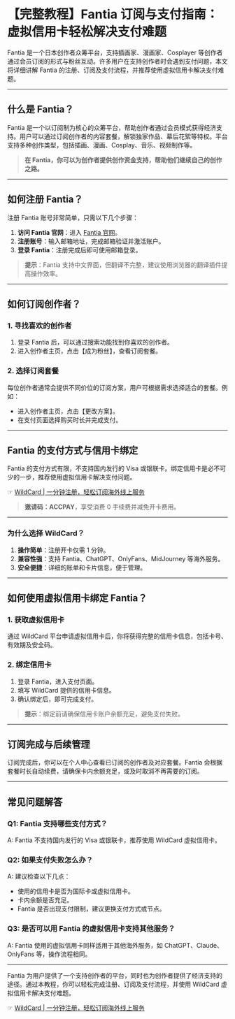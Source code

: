 # 【完整教程】Fantia 订阅与支付指南：虚拟信用卡轻松解决支付难题

Fantia 是一个日本创作者众筹平台，支持插画家、漫画家、Cosplayer 等创作者通过会员订阅的形式与粉丝互动。许多用户在支持创作者时会遇到支付问题，本文将详细讲解 Fantia 的注册、订阅及支付流程，并推荐使用虚拟信用卡解决支付难题。

---

## 什么是 Fantia？

Fantia 是一个以订阅制为核心的众筹平台，帮助创作者通过会员模式获得经济支持。用户可以通过订阅创作者的内容套餐，解锁独家作品、幕后花絮等特权。平台支持多种创作类型，包括插画、漫画、Cosplay、音乐、视频制作等。

> **在 Fantia，你可以为创作者提供创作资金支持，帮助他们继续自己的创作之路。**

---

## 如何注册 Fantia？

注册 Fantia 账号非常简单，只需以下几个步骤：

1. **访问 Fantia 官网**：进入 [Fantia 官网](https://fantia.jp/?locale=zh-cn)。  
2. **注册账号**：输入邮箱地址，完成邮箱验证并激活账户。  
3. **登录 Fantia**：注册完成后即可使用邮箱登录。

> **提示**：Fantia 支持中文界面，但翻译不完整，建议使用浏览器的翻译插件提高操作效率。

---

## 如何订阅创作者？

### 1. 寻找喜欢的创作者

1. 登录 Fantia 后，可以通过搜索功能找到你喜欢的创作者。  
2. 进入创作者主页，点击【成为粉丝】，查看订阅套餐。

### 2. 选择订阅套餐

每位创作者通常会提供不同价位的订阅方案，用户可根据需求选择适合的套餐。例如：

- 进入创作者主页，点击【更改方案】。  
- 在支付页面选择购买时长并完成支付。

---

## Fantia 的支付方式与信用卡绑定

Fantia 的支付方式有限，不支持国内发行的 Visa 或银联卡。绑定信用卡是必不可少的一步，推荐使用虚拟信用卡解决支付问题。

☞ [WildCard | 一分钟注册，轻松订阅海外线上服务](https://bit.ly/bewildcard)

> **邀请码：ACCPAY**，享受消费 0 手续费并减免开卡费用。

---

### 为什么选择 WildCard？

1. **操作简单**：注册开卡仅需 1 分钟。  
2. **兼容性强**：支持 Fantia、ChatGPT、OnlyFans、MidJourney 等海外服务。  
3. **安全便捷**：详细的账单和卡片信息，便于管理。

---

## 如何使用虚拟信用卡绑定 Fantia？

### 1. 获取虚拟信用卡

通过 WildCard 平台申请虚拟信用卡后，你将获得完整的信用卡信息，包括卡号、有效期及安全码。

### 2. 绑定信用卡

1. 登录 Fantia，进入支付页面。  
2. 填写 WildCard 提供的信用卡信息。  
3. 确认绑定后，即可完成支付。

> **提示**：绑定前请确保信用卡账户余额充足，避免支付失败。

---

## 订阅完成与后续管理

订阅完成后，你可以在个人中心查看已订阅的创作者及对应套餐。Fantia 会根据套餐时长自动续费，请确保卡内余额充足，或及时取消不再需要的订阅。

---

## 常见问题解答

### Q1: Fantia 支持哪些支付方式？

A: Fantia 不支持国内发行的 Visa 或银联卡，推荐使用 WildCard 虚拟信用卡。

### Q2: 如果支付失败怎么办？

A: 建议检查以下几点：  
- 使用的信用卡是否为国际卡或虚拟信用卡。  
- 卡内余额是否充足。  
- Fantia 是否出现支付限制，建议更换支付方式或节点。

### Q3: 是否可以用 Fantia 的虚拟信用卡支持其他服务？

A: Fantia 使用的虚拟信用卡同样适用于其他海外服务，如 ChatGPT、Claude、OnlyFans 等，操作流程相同。

---

Fantia 为用户提供了一个支持创作者的平台，同时也为创作者提供了经济支持的途径。通过本教程，你可以轻松完成注册、订阅及支付流程，并使用 WildCard 虚拟信用卡解决支付难题。

☞ [WildCard | 一分钟注册，轻松订阅海外线上服务](https://bit.ly/bewildcard)
